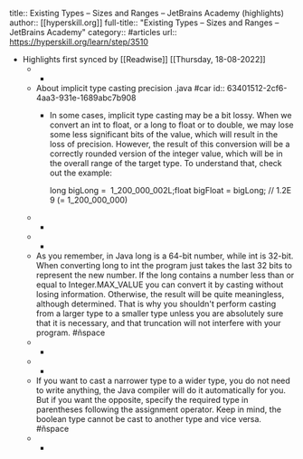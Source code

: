 title:: Existing Types – Sizes and Ranges – JetBrains Academy (highlights)
author:: [[hyperskill.org]]
full-title:: "Existing Types – Sizes and Ranges – JetBrains Academy"
category:: #articles
url:: https://hyperskill.org/learn/step/3510

- Highlights first synced by [[Readwise]] [[Thursday, 18-08-2022]]
	- -
	- About implicit type casting precision .java #car
	  id:: 63401512-2cf6-4aa3-931e-1689abc7b908
		- In some cases, implicit type casting may be a bit lossy. When we convert an int to float, or a long to float or to double, we may lose some less significant bits of the value, which will result in the loss of precision. However, the result of this conversion will be a correctly rounded version of the integer value, which will be in the overall range of the target type. To understand that, check out the example:
		  
		  long bigLong =  1_200_000_002L;float bigFloat = bigLong; // 1.2E9 (= 1_200_000_000)
	- -
	- -
	- As you remember, in Java long is a 64-bit number, while int is 32-bit. When converting long to int the program just takes the last 32 bits to represent the new number. If the long contains a number less than or equal to Integer.MAX_VALUE you can convert it by casting without losing information. Otherwise, the result will be quite meaningless, although determined. That is why you shouldn't perform casting from a larger type to a smaller type unless you are absolutely sure that it is necessary, and that truncation will not interfere with your program. #ñspace
	- -
	- -
	- If you want to cast a narrower type to a wider type, you do not need to write anything, the Java compiler will do it automatically for you. But if you want the opposite, specify the required type in parentheses following the assignment operator. Keep in mind, the boolean type cannot be cast to another type and vice versa. #ñspace
	- -
